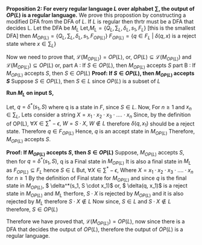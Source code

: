 __Proposition 2: For every regular language $L$ over alphabet $\sum$, the output of $OP(L)$ is a regular language.__
We prove this propostion by constructing a modified DFA from the DFA of $L$. If $L$ is regular then thrtr must be a DFA that decides L. Let the DFA be $M_L$
Let,$M_L =\{Q_L, \sum_L, \delta_L, s_1, F_L\}$ [this is the smallest DFA]
then $M_{OP(L)} =\{Q_L, \sum_L, \delta_L, s_1, F_{OP(L)}\}$
$F_{OP(L)} = \{q \in F_L$ | $\delta(q, x)$ is a reject state where $x\in \sum_L\}$
<!-- or $\delta^*(q, x)$ is a reject state for some string $x$
or For all string $A \in L$ and $X$, if $\delta^*(S_1, A)$ is a final state then , $\delta^*(S_1, A\cdot X)$ is not  a final state. -->
Now we need to prove that, $\mathscr{L}(M_{OP(L)}) = OP(L)$,
or, $OP(L) \subseteq \mathscr{L}(M_{OP(L)})$ and $\mathscr{L}(M_{OP(L)}) \subseteq OP(L)$
or,
    part A :  If $S \in OP(L)$, then $M_{OP(L)}$ accepts $S$
    part B :  If $M_{OP(L)}$ accepts $S$, then $S \in OP(L)$
__Proof: If $S \in OP(L)$, then $M_{OP(L)}$ accepts $S$__
Suppose $S \in OP(L)$, then $S \in L$ since $OP(L)$ is a subset of $L$


<!-- - [x] :question: Can we say that, **$OP(L)$ is a subset of $L$** from the definition of $OP(L)$
  -   Yes
- [x] If $A \cap B = C$ then is $C \subseteq A, B$ , Is this statement true?
  -   Yes -->

**Run $M_L$ on input S,**
<!-- $S \cdot X \notin L$ is not a prefix of any string in $L$ -->
Let, $q = \delta^*(s_1, S)$ where q is a state in $F$, since $S \in L$. 
Now, For $n \geq 1$ and $x_n \in \sum_L$, Lets consider a string $X = x_1 \cdot x_2\cdot x_3\cdot ....\cdot x_n$
Since, by the definition of OP(L), $\forall X \in \sum^* - {\epsilon},\ W = S \cdot X,\  W\notin L$
therefore $\delta(q, x_1)$ should be a reject state. 
Therefore $q \in F_{OP(L)}$
Hence, $q$ is an accept state in $M_{OP(L)}$
Therefore, $M_{OP(L)}$ accepts $S$.

<!-- or, We can say:
For all String $X$,  $S \cdot X \notin L$
therefore, $\delta^*(S_1, S\cdot X)$ is not a final state

$\delta^*(S_1, S\cdot X)$ is not  a Final state.

therefore $\delta^*(S_1, S) \in F - S$[defined above] -->

__Proof: If $M_{OP(L)}$ accepts $S$, then $S \in OP(L)$__
Suppose, $M_{OP(L)}$ accepts $S$, then for $q = \delta^*(s_1, S)$, q is a Final state in $M_{OP(L)}$ 
It is also a final state in $M_L$ as $F_{OP(L)} \subseteq F_L$ hence $S \in L$
But, $\forall X\in \sum^* - {\epsilon},$ Where $X = x_1 \cdot x_2\cdot x_3\cdot ....\cdot x_n$ for $n \geq 1$
By the definition of Final state for $M_{OP(L)}$ and since $q$ is the final state in $M_{OP(L)}$, 
$ \delta^*(s_1, S \cdot x_1)$ or, $ \delta(q, x_1)$ is a reject state in $M_{OP(L)}$ and $M_L$ 
therfore, $S \cdot X$ is rejected by $M_{OP(L)}$ and it is also rejected by $M_L$ therefore $S \cdot X \notin L$
Now since, $S \in L$ and $S \cdot X \notin L$ therefore, $S \in OP(L)$ 

<!-- we can say that $S$ is not prefix of any string in $OP(L)$.
$S\cdot X\notin OP(L)$ for $\forall X$ hence, $S \in OP(L)$. -->

Therefore we have proved that, $\mathscr{L}(M_{OP(L)}) = OP(L)$, now since there is a DFA that decides the output of $OP(L)$, therefore the output of $OP(L)$ is a regular language.
